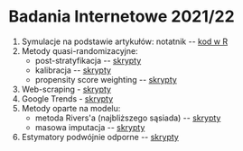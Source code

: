 # Badania Internetowe 2021/22

1. Symulacje na podstawie artykułów: notatnik -- [kod w R](notebooks/bi-1-sim.ipynb)
2. Metody quasi-randomizacyjne:
    + post-stratyfikacja -- [skrypty](notebooks/1-quasi-ps.ipynb)
    + kalibracja -- [skrypty](notebooks/2-quasi-cal.ipynb)
    + propensity score weighting -- [skrypty](notebooks/3-quasi-ps.ipynb)
3. Web-scraping - [skrypty](notebooks/4-webscr.ipynb)
4. Google Trends - [skrypty]()
5. Metody oparte na modelu:
    + metoda Rivers'a (najbliższego sąsiada) -- [skrypty]()
    + masowa imputacja  -- [skrypty]()
6. Estymatory podwójnie odporne -- [skrypty]()
